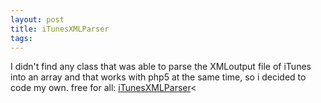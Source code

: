 ```yaml
---
layout: post
title: iTunesXMLParser
tags:
---
```

I didn't find any class that was able to parse the XMLoutput file of iTunes into an array and that works with php5 at the same time, so i decided to code my own.
free for all: <a title="iTunesXMLParser" rel="attachment" id="p483" href="http://mazedlx.net/?attachment_id=483">iTunesXMLParser</a><
